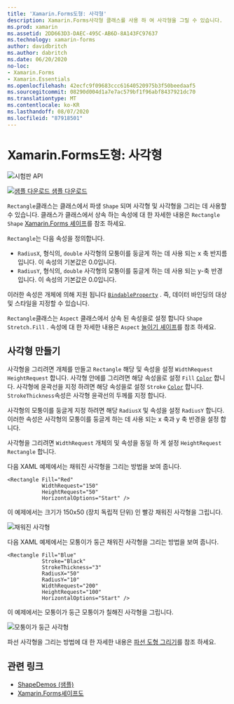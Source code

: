 ```yaml
---
title: 'Xamarin.Forms도형: 사각형'
description: Xamarin.Forms사각형 클래스를 사용 하 여 사각형을 그릴 수 있습니다.
ms.prod: xamarin
ms.assetid: 2DD663D3-DAEC-495C-AB6D-8A143FC97637
ms.technology: xamarin-forms
author: davidbritch
ms.author: dabritch
ms.date: 06/20/2020
no-loc:
- Xamarin.Forms
- Xamarin.Essentials
ms.openlocfilehash: 42ecfc9f09683ccc61640520975b3f50beedaaf5
ms.sourcegitcommit: 08290d004d1a7e7ac579bf1f96abf8437921dc70
ms.translationtype: MT
ms.contentlocale: ko-KR
ms.lasthandoff: 08/07/2020
ms.locfileid: "87918501"
---
```

# <a name="no-locxamarinforms-shapes-rectangle"></a>Xamarin.Forms도형: 사각형

![시험판 API](~/media/shared/preview.png)

[![샘플 다운로드](~/media/shared/download.png) 샘플 다운로드](https://docs.microsoft.com/samples/xamarin/xamarin-forms-samples/userinterface-shapesdemos/)

`Rectangle`클래스는 클래스에서 파생 `Shape` 되며 사각형 및 사각형을 그리는 데 사용할 수 있습니다. 클래스가 클래스에서 상속 하는 속성에 대 한 자세한 내용은 `Rectangle` `Shape` [ Xamarin.Forms 셰이프](index.md)를 참조 하세요.

`Rectangle`는 다음 속성을 정의합니다.

- `RadiusX`, 형식의, `double` 사각형의 모퉁이를 둥글게 하는 데 사용 되는 x 축 반지름입니다. 이 속성의 기본값은 0.0입니다.
- `RadiusY`, 형식의, `double` 사각형의 모퉁이를 둥글게 하는 데 사용 되는 y-축 반경입니다. 이 속성의 기본값은 0.0입니다.

이러한 속성은 개체에 의해 지원 됩니다 [`BindableProperty`](xref:Xamarin.Forms.BindableProperty) . 즉, 데이터 바인딩의 대상 및 스타일을 지정할 수 있습니다.

`Rectangle`클래스는 `Aspect` 클래스에서 상속 된 속성을로 설정 합니다 `Shape` `Stretch.Fill` . 속성에 대 한 자세한 내용은 `Aspect` [늘이기 셰이프](index.md#stretch-shapes)를 참조 하세요.

## <a name="create-a-rectangle"></a>사각형 만들기

사각형을 그리려면 개체를 만들고 `Rectangle` 해당 및 속성을 설정 `WidthRequest` `HeightRequest` 합니다. 사각형 안에를 그리려면 해당 속성을로 설정 `Fill` [`Color`](xref:Xamarin.Forms.Color) 합니다. 사각형에 윤곽선을 지정 하려면 해당 속성을로 설정 `Stroke` [`Color`](xref:Xamarin.Forms.Color) 합니다. `StrokeThickness`속성은 사각형 윤곽선의 두께를 지정 합니다.

사각형의 모퉁이를 둥글게 지정 하려면 해당 `RadiusX` 및 속성을 설정 `RadiusY` 합니다. 이러한 속성은 사각형의 모퉁이를 둥글게 하는 데 사용 되는 x 축과 y 축 반경을 설정 합니다.

사각형을 그리려면 `WidthRequest` 개체의 및 속성을 동일 하 게 설정 `HeightRequest` `Rectangle` 합니다.

다음 XAML 예제에서는 채워진 사각형을 그리는 방법을 보여 줍니다.

```xaml
<Rectangle Fill="Red"
           WidthRequest="150"
           HeightRequest="50"
           HorizontalOptions="Start" />
```

이 예제에서는 크기가 150x50 (장치 독립적 단위) 인 빨강 채워진 사각형을 그립니다.

![채워진 사각형](rectangle-images/filled.png "채워진 사각형")

다음 XAML 예제에서는 모퉁이가 둥근 채워진 사각형을 그리는 방법을 보여 줍니다.

```xaml
<Rectangle Fill="Blue"
           Stroke="Black"
           StrokeThickness="3"
           RadiusX="50"
           RadiusY="10"
           WidthRequest="200"
           HeightRequest="100"
           HorizontalOptions="Start" />
```

이 예제에서는 모퉁이가 둥근 모퉁이가 칠해진 사각형을 그립니다.

![모퉁이가 둥근 사각형](rectangle-images/rounded.png "모퉁이가 둥근 사각형")

파선 사각형을 그리는 방법에 대 한 자세한 내용은 [파선 도형 그리기](index.md#draw-dashed-shapes)를 참조 하세요.

## <a name="related-links"></a>관련 링크

- [ShapeDemos (샘플)](https://docs.microsoft.com/samples/xamarin/xamarin-forms-samples/userinterface-shapesdemos/)
- [Xamarin.Forms셰이프도](index.md)
